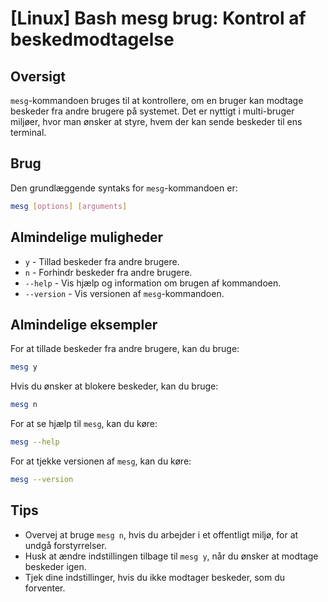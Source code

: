 # [Linux] Bash mesg brug: Kontrol af beskedmodtagelse

## Oversigt
`mesg`-kommandoen bruges til at kontrollere, om en bruger kan modtage beskeder fra andre brugere på systemet. Det er nyttigt i multi-bruger miljøer, hvor man ønsker at styre, hvem der kan sende beskeder til ens terminal.

## Brug
Den grundlæggende syntaks for `mesg`-kommandoen er:

```bash
mesg [options] [arguments]
```

## Almindelige muligheder
- `y` - Tillad beskeder fra andre brugere.
- `n` - Forhindr beskeder fra andre brugere.
- `--help` - Vis hjælp og information om brugen af kommandoen.
- `--version` - Vis versionen af `mesg`-kommandoen.

## Almindelige eksempler
For at tillade beskeder fra andre brugere, kan du bruge:

```bash
mesg y
```

Hvis du ønsker at blokere beskeder, kan du bruge:

```bash
mesg n
```

For at se hjælp til `mesg`, kan du køre:

```bash
mesg --help
```

For at tjekke versionen af `mesg`, kan du køre:

```bash
mesg --version
```

## Tips
- Overvej at bruge `mesg n`, hvis du arbejder i et offentligt miljø, for at undgå forstyrrelser.
- Husk at ændre indstillingen tilbage til `mesg y`, når du ønsker at modtage beskeder igen.
- Tjek dine indstillinger, hvis du ikke modtager beskeder, som du forventer.